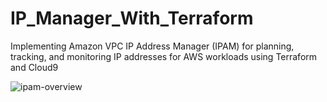 # IP_Manager_With_Terraform
Implementing Amazon VPC IP Address Manager (IPAM) for planning, tracking, and monitoring IP addresses for AWS workloads using Terraform and Cloud9

![ipam-overview](https://github.com/SeunScape/IP_Manager_With_Terraform/assets/69199129/79056f89-caea-4867-81e0-3936d70677d2)
